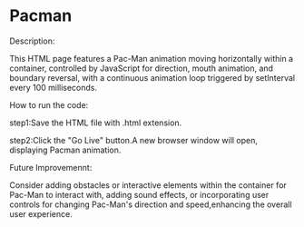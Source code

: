 # Pacman
Description:

This HTML page features a Pac-Man animation moving horizontally within a container, controlled by JavaScript for direction, mouth animation, and boundary reversal, with a continuous animation loop triggered by setInterval every 100 milliseconds.

How to run the code:

step1:Save the HTML file with .html extension.

step2:Click the "Go Live" button.A new browser window will open, displaying Pacman animation.

Future Improvemennt:

Consider adding obstacles or interactive elements within the container for Pac-Man to interact with, adding sound effects, or incorporating user controls for changing Pac-Man's direction and speed,enhancing the overall user experience.
